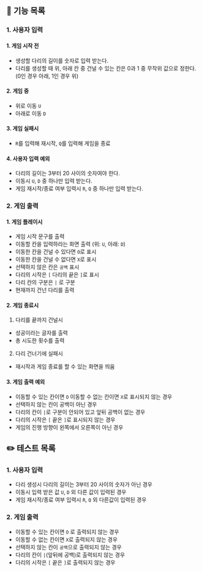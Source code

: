 ## 🚀 기능 목록

### 1. 사용자 입력

#### 1. 게임 시작 전

- 생성할 다리의 길이를 숫자로 입력 받는다.
- 다리를 생성할 때 위, 아래 칸 중 건널 수 있는 칸은 0과 1 중 무작위 값으로 정한다. (0인 경우 아래, 1인 경우 위)

#### 2. 게임 중

- 위로 이동 `U`
- 아래로 이동 `D`

#### 3. 게임 실패시

- `R`를 입력해 재시작, `Q`를 입력해 게임을 종료

#### 4. 사용자 입력 예외

- 다리의 길이는 3부터 20 사이의 숫자여야 한다.
- 이동시 `U`, `D` 중 하나만 입력 받는다.
- 게임 재시작/종료 여부 입력시 `R`, `Q` 중 하나만 입력 받는다.

### 2. 게임 출력

#### 1. 게임 플레이시

- 게임 시작 문구를 출력
- 이동할 칸을 입력하라는 화면 출력 (위: `U`, 아래: `D`)
- 이동한 칸을 건널 수 있다면 `O`로 표시
- 이동한 칸을 건널 수 없다면 `X`로 표시
- 선택하지 않은 칸은 `공백` 표시
- 다리의 시작은 `[` 다리의 끝은 `]`로 표시
- 다리 칸의 구분은 `|` 로 구분
- 현재까지 건넌 다리를 출력

#### 2. 게임 종료시

1. 다리를 끝까지 건널시

- 성공이라는 글자를 출력
- 총 시도한 횟수를 출력

2. 다리 건너기에 실패시

- 재시작과 게임 종료를 할 수 있는 화면을 띄움

#### 3. 게임 출력 예외

- 이동할 수 있는 칸이면 `O` 이동할 수 없는 칸이면 `X`로 표시되지 않는 경우
- 선택하지 않는 칸이 공백이 아닌 경우
- 다리의 칸이 `|`로 구분이 안되어 있고 앞뒤 공백이 없는 경우
- 다리의 시작은 `[` 끝은 `]`로 표시되지 않는 경우
- 게임의 진행 방향이 왼쪽에서 오른쪽이 아닌 경우

## ✏️ 테스트 목록

### 1. 사용자 입력

- 다리 생성시 다리의 길이는 3부터 20 사이의 숫자가 아닌 경우
- 이동시 입력 받은 값 `U`, `D` 외 다른 값이 입력된 경우
- 게임 재시작/종료 여부 입력시 `R`, `Q` 외 다른값이 입력된 경우

### 2. 게임 출력

- 이동할 수 있는 칸이면 `O` 로 출력되지 않는 경우
- 이동할 수 없는 칸이면 `X`로 출력되지 않는 경우
- 선택하지 않는 칸이 `공백`으로 출력되지 않는 경우
- 다리의 칸이 `|`(앞뒤에 공백)로 출력되지 않는 경우
- 다리의 시작은 `[` 끝은 `]`로 출력되지 않는 경우
